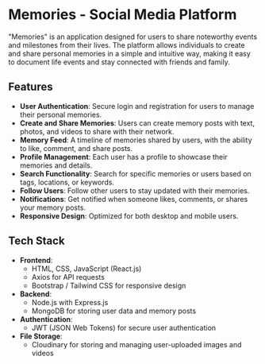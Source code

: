 # Memories - Social Media Platform

"Memories" is an application designed for users to share noteworthy events and milestones from their lives. The platform allows individuals to create and share personal memories in a simple and intuitive way, making it easy to document life events and stay connected with friends and family.

## Features

- **User Authentication**: Secure login and registration for users to manage their personal memories.
- **Create and Share Memories**: Users can create memory posts with text, photos, and videos to share with their network.
- **Memory Feed**: A timeline of memories shared by users, with the ability to like, comment, and share posts.
- **Profile Management**: Each user has a profile to showcase their memories and details.
- **Search Functionality**: Search for specific memories or users based on tags, locations, or keywords.
- **Follow Users**: Follow other users to stay updated with their memories.
- **Notifications**: Get notified when someone likes, comments, or shares your memory posts.
- **Responsive Design**: Optimized for both desktop and mobile users.

## Tech Stack

- **Frontend**: 
  - HTML, CSS, JavaScript (React.js)
  - Axios for API requests
  - Bootstrap / Tailwind CSS for responsive design
- **Backend**: 
  - Node.js with Express.js
  - MongoDB for storing user data and memory posts
- **Authentication**: 
  - JWT (JSON Web Tokens) for secure user authentication
- **File Storage**: 
  - Cloudinary for storing and managing user-uploaded images and videos
